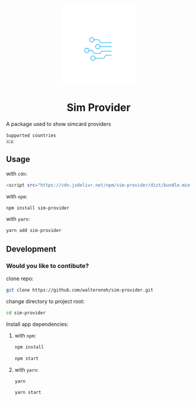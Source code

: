 <!-- ![Logo](assets/logo.png?raw=true "Logo") -->
<div align="center"><img src="dist/assets/logo.png" alt="Logo" width="200"/></div>
<h1 align="center">Sim Provider</h1>
A package used to show simcard providers

```
Supported countries 
🇰🇪
```

## Usage

with `cdn`:

```bash
<script src="https://cdn.jsdelivr.net/npm/sim-provider/dist/bundle.min.js"></script>
```

with `npm`:

```bash
npm install sim-provider
```

with `yarn`:

```bash
yarn add sim-provider
```
## Development
### Would you like to contibute?
clone repo:

```bash
git clone https://github.com/walteronoh/sim-provider.git
```
change directory to project root:
```bash
cd sim-provider
```
Install app dependencies:

1. with `npm`:

   ```bash
   npm install
   ```

   ```bash
   npm start
   ```

2. with `yarn`:

   ```bash
   yarn
   ```

   ```bash
   yarn start
   ```
  
